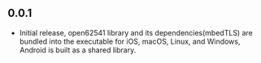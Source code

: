 ## 0.0.1

* Initial release, open62541 library and its dependencies(mbedTLS) are bundled into the executable for iOS, macOS, Linux, and Windows, Android is built as a shared library.

